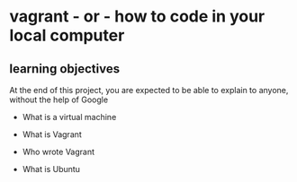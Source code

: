# vagrant - or - how to code in your local computer

## learning objectives

At the end of this project, you are expected to be able to explain to anyone, without the help of Google

* What is a virtual machine

* What is Vagrant

* Who wrote Vagrant

* What is Ubuntu

